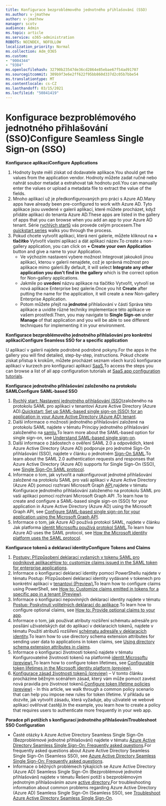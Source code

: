 ```yaml
---
title: Konfigurace bezproblémového jednotného přihlašování (SSO)
ms.author: v-jmathew
author: v-jmathew
manager: scotv
audience: Admin
ms.topic: article
ms.service: o365-administration
ROBOTS: NOINDEX, NOFOLLOW
localization_priority: Normal
ms.collection: Adm_O365
ms.custom:
- "9004344"
- "9384"
ms.openlocfilehash: 32790b23547de36cd2864e85ebae67f54ad91707
ms.sourcegitcommit: 309b9f3e6e2ff622f95bb860d337d2c05b7bbe54
ms.translationtype: MT
ms.contentlocale: cs-CZ
ms.lasthandoff: 03/15/2021
ms.locfileid: "50841419"
---
```

# <a name="configure-seamless-single-sign-on-sso"></a><span data-ttu-id="f853f-102">Konfigurace bezproblémového jednotného přihlašování (SSO)</span><span class="sxs-lookup"><span data-stu-id="f853f-102">Configure Seamless Single Sign-on (SSO)</span></span>

<span data-ttu-id="f853f-103">**Konfigurace aplikací**</span><span class="sxs-lookup"><span data-stu-id="f853f-103">**Configure Applications**</span></span>

1. <span data-ttu-id="f853f-104">Hodnoty byste měli získat od dodavatele aplikace.</span><span class="sxs-lookup"><span data-stu-id="f853f-104">You should get the values from the application vendor.</span></span> <span data-ttu-id="f853f-105">Hodnoty můžete zadat ručně nebo nahrát soubor metadat a extrahovat tak hodnotu polí.</span><span class="sxs-lookup"><span data-stu-id="f853f-105">You can manually enter the values or upload a metadata file to extract the value of the fields.</span></span>
2. <span data-ttu-id="f853f-106">Mnoho aplikací už je předkonfigurovaných pro práci s Azure AD.</span><span class="sxs-lookup"><span data-stu-id="f853f-106">Many apps have already been pre-configured to work with Azure AD.</span></span> <span data-ttu-id="f853f-107">Tyto aplikace jsou uvedené v galerii aplikací, které můžete procházet, když přidáte aplikaci do tenanta Azure AD.</span><span class="sxs-lookup"><span data-stu-id="f853f-107">These apps are listed in the gallery of apps that you can browse when you add an app to your Azure AD tenant.</span></span> <span data-ttu-id="f853f-108">Série [rychlých startů](https://docs.microsoft.com/azure/active-directory/manage-apps/add-application-portal-configure) vás provede celým procesem.</span><span class="sxs-lookup"><span data-stu-id="f853f-108">The [quickstart series](https://docs.microsoft.com/azure/active-directory/manage-apps/add-application-portal-configure) walks you through the process.</span></span>
3. <span data-ttu-id="f853f-109">Pokud chcete vytvořit aplikaci, která není galerie, můžete kliknout na **+ tlačítko** Vytvořit vlastní aplikaci a dát aplikaci název.</span><span class="sxs-lookup"><span data-stu-id="f853f-109">To create a non-gallery application, you can click on **+ Create your own Application** button and give a name to your Application.</span></span>
    - <span data-ttu-id="f853f-110">Ve výchozím nastavení  vybere možnost Integrovat jakoukoli jinou aplikaci, kterou v galerii nenajdete, což je správná možnost pro aplikace mimo galerii.</span><span class="sxs-lookup"><span data-stu-id="f853f-110">By default, it will select **Integrate any other application you don't find in the gallery** which is the correct option for Non-gallery applications.</span></span>
    - <span data-ttu-id="f853f-111">Jakmile po **uvedení** názvu aplikace na tlačítko Vytvořit, vytvoří se nová aplikace Enterprise bez galerie.</span><span class="sxs-lookup"><span data-stu-id="f853f-111">Once you hit **Create** after putting the name for the application, it will create a new Non-gallery Enterprise Application.</span></span>
    - <span data-ttu-id="f853f-112">Potom můžete přejít na **jednotné** přihlašování  v části Správa této aplikace a uvidíte různé techniky implementace této aplikace ve vašem prostředí.</span><span class="sxs-lookup"><span data-stu-id="f853f-112">Then, you may navigate to **Single Sign-on** under **Manage** of that application and you will be able to see different techniques for implementing it in your environment.</span></span>

<span data-ttu-id="f853f-113">**Konfigurace bezproblémového jednotného přihlašování pro konkrétní aplikaci**</span><span class="sxs-lookup"><span data-stu-id="f853f-113">**Configure Seamless SSO for a specific application**</span></span>

<span data-ttu-id="f853f-114">U aplikací v galerii najdete podrobné podrobné pokyny.</span><span class="sxs-lookup"><span data-stu-id="f853f-114">For the apps in the gallery you will find detailed, step-by-step, instructions.</span></span> <span data-ttu-id="f853f-115">Pokud chcete získat přístup k krokům, můžete procházet seznam všech kurzů konfigurace aplikací v kurzech pro konfiguraci aplikací [SaaS.](https://docs.microsoft.com/azure/active-directory/saas-apps/tutorial-list)</span><span class="sxs-lookup"><span data-stu-id="f853f-115">To access the steps you can browse a list of all app configuration tutorials at [SaaS app configuration tutorials](https://docs.microsoft.com/azure/active-directory/saas-apps/tutorial-list).</span></span>

<span data-ttu-id="f853f-116">**Konfigurace jednotného přihlašování založeného na protokolu SAML**</span><span class="sxs-lookup"><span data-stu-id="f853f-116">**Configure SAML-based SSO**</span></span>

1. <span data-ttu-id="f853f-117">[Rychlý start: Nastavení jednotného přihlašování (SSO)](https://docs.microsoft.com/azure/active-directory/manage-apps/add-application-portal-setup-sso)založeného na protokolu SAML pro aplikaci v tenantovi Azure Active Directory (Azure AD).</span><span class="sxs-lookup"><span data-stu-id="f853f-117">[Quickstart: Set up SAML-based single sign-on (SSO) for an application in your Azure Active Directory (Azure AD) tenant](https://docs.microsoft.com/azure/active-directory/manage-apps/add-application-portal-setup-sso).</span></span>
2. <span data-ttu-id="f853f-118">Další informace o možnosti jednotného přihlašování založené na protokolu SAML najdete v tématu Principy jednotného přihlašování založeného na [samlu.](https://docs.microsoft.com/azure/active-directory/manage-apps/configure-saml-single-sign-on)</span><span class="sxs-lookup"><span data-stu-id="f853f-118">To learn more about the SAML-based option for single sign-on, see [Understand SAML-based single sign-on](https://docs.microsoft.com/azure/active-directory/manage-apps/configure-saml-single-sign-on).</span></span>
3. <span data-ttu-id="f853f-119">Další informace o žádostech o ověření SAML 2.0 a odpovědích, které Azure Active Directory (Azure AD) podporuje pro jednotné Sign-On přihlašování (SSO), najdete v článku o jednotném [Sign-On SAML](https://docs.microsoft.com/azure/active-directory/develop/single-sign-on-saml-protocol).</span><span class="sxs-lookup"><span data-stu-id="f853f-119">To learn about the SAML 2.0 authentication requests and responses that Azure Active Directory (Azure AD) supports for Single Sign-On (SSO), see [Single Sign-On SAML protocol](https://docs.microsoft.com/azure/active-directory/develop/single-sign-on-saml-protocol).</span></span>
4. <span data-ttu-id="f853f-120">Informace o tom, jak vytvořit a nakonfigurovat jednotné přihlašování založené na protokolu SAML pro vaši aplikaci v Azure Active Directory (Azure AD) pomocí rozhraní Microsoft Graph [API,](https://docs.microsoft.com/graph/application-saml-sso-configure-api)najdete v tématu Konfigurace jednotného přihlašování založeného na protokolu SAML pro vaši aplikaci pomocí rozhraní Microsoft Graph API .</span><span class="sxs-lookup"><span data-stu-id="f853f-120">To learn how to create and configure a SAML-based single sign-on (SSO) for your application in Azure Active Directory (Azure AD) using the Microsoft Graph API, see [Configure SAML-based single sign-on for your application using the Microsoft Graph API](https://docs.microsoft.com/graph/application-saml-sso-configure-api).</span></span>
5. <span data-ttu-id="f853f-121">Informace o tom, jak Azure AD používá protokol SAML, najdete v článku Jak platforma [identit Microsoftu používá protokol SAML](https://docs.microsoft.com/azure/active-directory/develop/active-directory-saml-protocol-reference).</span><span class="sxs-lookup"><span data-stu-id="f853f-121">To learn how Azure AD uses the SAML protocol, see [How the Microsoft identity platform uses the SAML protocol](https://docs.microsoft.com/azure/active-directory/develop/active-directory-saml-protocol-reference).</span></span>

<span data-ttu-id="f853f-122">**Konfigurace tokenů a deklarací identity**</span><span class="sxs-lookup"><span data-stu-id="f853f-122">**Configure Tokens and Claims**</span></span>

1. <span data-ttu-id="f853f-123">[Postupy: Přizpůsobení deklarací vydaných v tokenu SAML pro podnikové aplikace](https://docs.microsoft.com/azure/active-directory/develop/active-directory-saml-claims-customization)</span><span class="sxs-lookup"><span data-stu-id="f853f-123">[How to: customize claims issued in the SAML token for enterprise applications](https://docs.microsoft.com/azure/active-directory/develop/active-directory-saml-claims-customization).</span></span>
2. <span data-ttu-id="f853f-124">Informace o konfiguraci deklarací identity pomocí PowerShellu najdete v tématu Postup: Přizpůsobení deklarací identity vydávané v tokenech pro konkrétní aplikaci v [tenantovi (Preview).](https://docs.microsoft.com/azure/active-directory/develop/active-directory-claims-mapping)</span><span class="sxs-lookup"><span data-stu-id="f853f-124">To learn how to configure claims using PowerShell, see [How to: Customize claims emitted in tokens for a specific app in a tenant (Preview)](https://docs.microsoft.com/azure/active-directory/develop/active-directory-claims-mapping).</span></span>
3. <span data-ttu-id="f853f-125">Informace o konfiguraci nepovinných deklarací identity najdete v tématu [Postup: Poskytnutí volitelných deklarací do aplikace](https://docs.microsoft.com/azure/active-directory/develop/active-directory-optional-claims).</span><span class="sxs-lookup"><span data-stu-id="f853f-125">To learn how to configure optional claims, see [How to: Provide optional claims to your app](https://docs.microsoft.com/azure/active-directory/develop/active-directory-optional-claims).</span></span>
4. <span data-ttu-id="f853f-126">Informace o tom, jak používat atributy rozšíření schématu adresáře pro posílání uživatelských dat do aplikací v deklaracích tokenů, najdete v tématu Použití atributů rozšíření [schématu adresáře v deklaracích identity](https://docs.microsoft.com/azure/active-directory/develop/active-directory-schema-extensions).</span><span class="sxs-lookup"><span data-stu-id="f853f-126">To learn how to use directory schema extension attributes for sending user data to applications in token claims, see [Using directory schema extension attributes in claims](https://docs.microsoft.com/azure/active-directory/develop/active-directory-schema-extensions).</span></span>
5. <span data-ttu-id="f853f-127">Informace o konfiguraci životnosti tokenů najdete v tématu Konfigurovatelné životnosti tokenů na platformě [identit Microsoftu (preview).](https://docs.microsoft.com/azure/active-directory/develop/active-directory-configurable-token-lifetimes)</span><span class="sxs-lookup"><span data-stu-id="f853f-127">To learn how to configure token lifetimes, see [Configurable token lifetimes in the Microsoft identity platform (preview)](https://docs.microsoft.com/azure/active-directory/develop/active-directory-configurable-token-lifetimes).</span></span>
6. <span data-ttu-id="f853f-128">[Konfigurace zásad životnosti tokenů (preview)](https://docs.microsoft.com/azure/active-directory/develop/configure-token-lifetimes) – V tomto článku procházíme běžným scénářem zásad, který vám může pomoct zavést nová pravidla pro životnost tokenů.</span><span class="sxs-lookup"><span data-stu-id="f853f-128">[Configure token lifetime policies (preview)](https://docs.microsoft.com/azure/active-directory/develop/configure-token-lifetimes) - In this article, we walk through a common policy scenario that can help you impose new rules for token lifetime.</span></span> <span data-ttu-id="f853f-129">V příkladu se dozvíte, jak vytvořit zásadu, která vyžaduje, aby uživatelé ve webové aplikaci ověřovat častěji.</span><span class="sxs-lookup"><span data-stu-id="f853f-129">In the example, you learn how to create a policy that requires users to authenticate more frequently in your web app.</span></span>

<span data-ttu-id="f853f-130">**Poradce při potížích s konfigurací jednotného přihlašování**</span><span class="sxs-lookup"><span data-stu-id="f853f-130">**Troubleshoot SSO Configuration**</span></span>

- <span data-ttu-id="f853f-131">Časté otázky k Azure Active Directory Seamless Single Sign-On (Bezproblémové jednotné přihlašování) najdete v tématu [Azure Active Directory Seamless Single Sign-On: Frequently asked questions](https://docs.microsoft.com/azure/active-directory/hybrid/how-to-connect-sso-faq).</span><span class="sxs-lookup"><span data-stu-id="f853f-131">For frequently asked questions about Azure Active Directory Seamless Single Sign-On (Seamless SSO), see [Azure Active Directory Seamless Single Sign-On: Frequently asked questions](https://docs.microsoft.com/azure/active-directory/hybrid/how-to-connect-sso-faq).</span></span>
- <span data-ttu-id="f853f-132">Informace o běžných problémech týkajících se Azure Active Directory (Azure AD) Seamless Single Sign-On (Bezproblémové jednotné přihlašování) najdete v tématu Řešení potíží s bezproblémovým jednotným přihlašováním azure [active directory.](https://docs.microsoft.com/azure/active-directory/hybrid/tshoot-connect-sso)</span><span class="sxs-lookup"><span data-stu-id="f853f-132">For troubleshooting information about common problems regarding Azure Active Directory (Azure AD) Seamless Single Sign-On (Seamless SSO), see [Troubleshoot Azure Active Directory Seamless Single Sign-On](https://docs.microsoft.com/azure/active-directory/hybrid/tshoot-connect-sso).</span></span>
